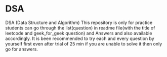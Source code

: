 # DSA
DSA (Data Structure and Algorithm) This repository is only for practice students can go through the list(question) in readme file(with the title of leetcode and geek_for_geek question) and Answers and also available accordingly. It is been recommended to try each and every question by yourself first even after trial of 25 min if you are unable to solve it then only go for answers.
